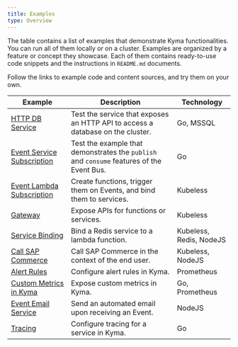 ```yaml
---
title: Examples
type: Overview
---
```


The table contains a list of examples that demonstrate Kyma functionalities. You can run all of them locally or on a cluster. Examples are organized by a feature or concept they showcase. Each of them contains ready-to-use code snippets and the instructions in `README.md` documents.

Follow the links to example code and content sources, and try them on your own.

| Example | Description | Technology |
|---|---|---|
| [HTTP DB Service](https://github.com/kyma-project/examples/blob/master/http-db-service/README.md) | Test the service that exposes an HTTP API to access a database on the cluster. | Go, MSSQL |
| [Event Service Subscription](https://github.com/kyma-project/examples/blob/master/event-subscription/service/README.md) | Test the example that demonstrates the `publish` and `consume` features of the Event Bus. | Go |
| [Event Lambda Subscription](https://github.com/kyma-project/examples/blob/master/event-subscription/lambda/README.md) | Create functions, trigger them on Events, and bind them to services.  | Kubeless |
| [Gateway](https://github.com/kyma-project/examples/blob/master/gateway/README.md) | Expose APIs for functions or services.  | Kubeless |
| [Service Binding](https://github.com/kyma-project/examples/blob/master/service-binding/lambda/README.md) | Bind a Redis service to a lambda function. | Kubeless, Redis, NodeJS |
| [Call SAP Commerce](https://github.com/kyma-project/examples/blob/master/call-ec/README.md) | Call SAP Commerce in the context of the end user. | Kubeless, NodeJS |
| [Alert Rules](https://github.com/kyma-project/examples/blob/master/monitoring-alert-rules/README.md) | Configure alert rules in Kyma.  | Prometheus |
| [Custom Metrics in Kyma](https://github.com/kyma-project/examples/blob/master/monitoring-custom-metrics/README.md) | Expose custom metrics in Kyma.  | Go, Prometheus |
| [Event Email Service](https://github.com/kyma-project/examples/blob/master/event-email-service/README.md) | Send an automated email upon receiving an Event.  | NodeJS |
| [Tracing](https://github.com/kyma-project/examples/blob/master/example-tracing/README.md) | Configure tracing for a service in Kyma. | Go |
